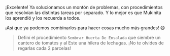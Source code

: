 <gs-attire
  attire-url="https://raw.githubusercontent.com/MumukiProject/mumuki-guia-gobstones-practica-procedimientos-kids/master/assets/attires/config.json">
</gs-attire>
<gs-toolbox
  toolbox-url="https://raw.githubusercontent.com/MumukiProject/mumuki-guia-gobstones-practica-procedimientos-kids/master/assets/toolbox.xml">
</gs-toolbox>

¡Excelente! Ya solucionamos un montón de problemas, con procedimientos que resolvían las distintas tareas por separado. Y lo mejor es que Mukinita los aprendió y los recuerda a todos.

¡Así que ya podemos combinarlos para hacer cosas mucho más grandes! :smile:

> Definí el procedimiento `Sembrar Huerta De Ensalada` que siembre un cantero de tomates y al Este una hilera de lechugas. ¡No te olvides de regarlas cada 2 parcelas!

